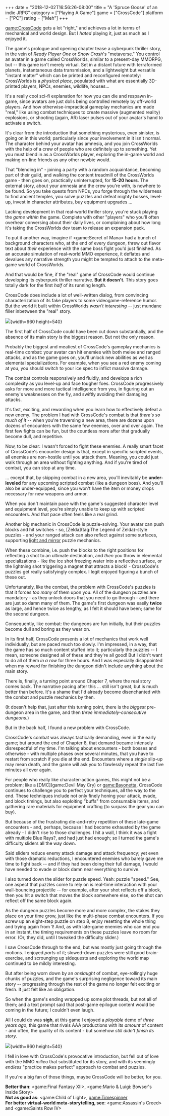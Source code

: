 +++
date = "2018-12-02T16:56:26-08:00"
title = "A 'Spruce Goose' of an indie JRPG"
category = ["Playing A Game"]
game = ["CrossCode"]
platform = ["PC"]
rating = ["Meh"]
+++

<game:CrossCode> gets a lot "right," and achieves a lot in terms of mechanical and world design.  But I <i>hated</i> playing it, just as much as I enjoyed it.

The game's prologue and opening chapter tease a cyberpunk thriller story, in the vein of <i>Ready Player One</i> or <i>Snow Crash</i>'s "metaverse."  You control an avatar in a game called CrossWorlds, similar to a present-day MMORPG, but -- this game isn't merely virtual.  Set in a distant future with terraformed planets, instantaneous data transmission, and a lightweight but versatile "instant matter" which can be printed and reconfigured remotely: CrossWorlds is a <i>physical place</i>, populated with what are essentially 3D-printed players, NPCs, enemies, wildlife, houses...

It's a really cool sci-fi explanation for how you can die and respawn in-game, since avatars are just dolls being controlled remotely by off-world players.  And how otherwise-impractical gameplay mechanics are made "real," like using combat techniques to create massive (augmented reality) explosions, or shooting (again, AR) laser pulses out of your avatar's hand to activate a switch.

It's clear from the introduction that something mysterious, even sinister, is going on in this world; particularly since your involvement in it isn't normal.  The character behind your avatar has amnesia, and you join CrossWorlds with the help of a crew of people who are definitely up to something.  Yet you must blend in as a CrossWorlds player, exploring the in-game world and making on-line friends as any other newbie would.

That "blending in" - joining a party with a random acquaintance, becoming part of their guild, and walking the content treadmill of the CrossWorlds game - then goes on, practically uninterrupted, for <b>15-20 hours</b>.  The external story, about your amnesia and the crew you're with, is nowhere to be found.  So you take quests from NPCs, you forge through the wilderness to find ancient temples, you solve puzzles and defeat mighty bosses, level-up, invest in character attributes, buy equipment upgrades ...

Lacking development in that real-world thriller story, you're stuck playing the <i>game within</i> the game.  Complete with other "players" who you'll often overhear conversing about their daily lives, or complaining about how long it's taking the CrossWorlds dev team to release an expansion pack.

To put it another way, imagine if <game:Secret of Mana> had a bunch of background characters who, at the end of every dungeon, threw out flavor text about <i>their</i> experience with the same boss fight you'd just finished.  As an accurate simulation of real-world MMO experience, it deflates and devalues any narrative strength you might be tempted to attach to the meta-game world of CrossWorlds.

And that would be fine, if the "real" game of CrossCode would continue developing its cyberpunk thriller narrative.  <b>But it doesn't.</b>  This story goes totally dark for the first <i>half</i> of its running length.

CrossCode does include a lot of well-written dialog, from convincing characterization of its fake players to some videogame-reference humor.  But the world it built within CrossWorlds <i>wasn't interesting</i> -- just mundane filler inbetween the "real" story.

![](%site.BaseURL%crosscode_umbrella.jpg){width=960 height=540}

The first half of CrossCode could have been cut down substantially, and the absence of its main story is the biggest reason.  But not the only reason.

Probably the biggest and meatiest of CrossCode's gameplay mechanics is real-time combat: your avatar can hit enemies with both melee and ranged attacks, and as the game goes on, you'll unlock new abilities as well as elemental specializations.  For example, when you see a red enemy coming at you, you should switch to your ice spec to inflict massive damage.

The combat controls responsively and fluidly, and develops a rich complexity as you level-up and face tougher foes.  CrossCode progressively asks for more and more tactical intelligence from you, in figuring out an enemy's weaknesses on the fly, and swiftly avoiding their damaging attacks.

It's fast, exciting, and rewarding when you learn how to effectively defeat a new enemy.  The problem I had with CrossCode's combat is that <i>there's so much of it</i> -- when you're traversing a new area, there are dozens upon dozens of encounters with the same few enemies, over and over again.  The first few fights can be fun, but the countless more after that gradually become dull, and repetitive.

Now, to be clear: I wasn't forced to fight these enemies.  A really smart facet of CrossCode's encounter design is that, except in specific scripted events, all enemies are non-hostile until you attack them.  Meaning, you could just walk through an area without fighting anything.  And if you're tired of combat, you can stop at any time.

... except that, by skipping combat in a new area, you'll inevitably be <b>under-leveled</b> for any upcoming scripted combat (like a dungeon boss).  And you'll also be under-equipped, since you won't have the item or money drops necessary for new weapons and armor.

When you don't maintain pace with the game's suggested character level and equipment level, you're simply unable to keep up with scripted encounters.  And that pace often feels like a real grind.

Another big mechanic in CrossCode is puzzle-solving.  Your avatar can push blocks and hit switches - so, [Zelda](tag:The Legend of Zelda)-style puzzles - and your ranged attack can also reflect against some surfaces, supporting <a href="https://tvtropes.org/pmwiki/pmwiki.php/Main/LightAndMirrorsPuzzle">light and mirror</a> puzzle mechanics.

When these combine, i.e. push the blocks to the right positions for reflecting a shot to an ultimate destination, and <i>then</i> you throw in elemental specializations - like the ice shot freezing water into a reflective surface, or the lightning shot triggering a magnet that attracts a block! - CrossCode's puzzles get really satisfyingly complex.  I legit enjoyed figuring a bunch of these out.

Unfortunately, like the combat, the problem with CrossCode's puzzles is that it forces <i>too many</i> of them upon you.  All of the dungeon puzzles are mandatory - as they unlock doors that you need to go through - and there are just so damn many of them.  The game's first dungeon was easily <b>twice</b> as large, and hence twice as lengthy, as I felt it should have been; same for the second dungeon.

Consequently, like combat: the dungeons are fun initially, but their puzzles become dull and boring as they wear on.

In its first half, CrossCode presents a lot of mechanics that work well individually, but are paced much too slowly.  I'm impressed, in a way, that the game has so much content stuffed into it; particularly the puzzles -- I mean, someone designed all of these and they're all good!  But I didn't want to do all of them <i>in a row</i> for three hours.  And I was especially disappointed when my reward for finishing the dungeon didn't include anything about the main story.

There is, finally, a turning point around Chapter 7, where the real story comes back.  The narrative pacing after this ... still isn't great, but is much better than before.  It's a shame that I'd already become disenchanted with the combat and puzzle mechanics by then.

(It doesn't help that, just after this turning point, there is the <i>biggest</i> pre-dungeon area in the game, and then <i>three immediately-consecutive dungeons</i>.)

But in the back half, I found a new problem with CrossCode.

CrossCode's combat was always tactically demanding, even in the early game; but around the end of Chapter 8, that demand became intensely disrespectful of my time.  I'm talking about encounters - both bosses and otherwise - with multiple phases over several minutes, that you have to restart from scratch if you die at the end.  Encounters where a <i>single</i> slip-up may mean death, and the game will ask you to flawlessly repeat the last five minutes all over again.

For people who really like character-action games, this might not be a problem; like a [DMC](game:Devil May Cry) or <game:Bayonetta>, CrossCode continues to challenge you to perfect your techniques, all the way to the end.  These techniques include not only finely honing your attack, evade, and block timings, but also exploiting "buffs" from consumable items, and gathering rare materials for equipment crafting (to surpass the gear you can buy).

But because of the frustrating die-and-retry repetition of these late-game encounters - and, perhaps, because I had become exhausted by the game already - I didn't rise to those challenges.  I hit a wall, I think it was a fight with multiple Blue Rays?, and had just had enough; so I turned the game's difficulty sliders all the way down.

Said sliders reduce enemy attack damage and attack frequency; yet even with those dramatic reductions, I encountered enemies who barely gave me time to fight back -- and if they had been doing their full damage, I would have needed to evade or block damn near everything to survive.

I also turned down the slider for puzzle speed.  Yeah: puzzle "speed."  See, one aspect that puzzles come to rely on is real-time interaction with your wall-bouncing projectile -- for example, after your shot reflects off a block, then you hit a switch that moves the block somewhere else, so the shot can reflect off the same block again.

As the dungeon puzzles become more and more complex, the stakes they place on your time grow, just like the multi-phase combat encounters.  If you screw up an eight-step puzzle on step 8, enjoy resetting the whole thing and trying again from 1!  And, as with late-game enemies who can end you in an instant, the timing requirements on these puzzles leave no room for error.  (Or, they did, until I tweaked the difficulty slider.)

I saw CrossCode through to the end, but was mostly just going through the motions.  I enjoyed <i>parts</i> of it; slowed-down puzzles were still good brain-exercise, and scrounging up sidequests and exploring the world map continued to be mildly interesting.

But after being worn down by an <i>onslaught</i> of combat, eye-rollingly huge chunks of puzzles, and the game's surprising negligence toward its main story -- progressing through the rest of the game no longer felt exciting or fresh.  It just felt like an obligation.

So when the game's ending wrapped up some plot threads, but not all of them; and a text prompt said that post-game epilogue content would be coming in the future; I couldn't even laugh.

All I could do was <b>sigh</b>, at this game I enjoyed a <i>playable</i> demo of <i>three years ago</i>, this game that rivals AAA productions with its <i>amount</i> of content - and often, the quality of its content - but somehow <i>still didn't finish its story</i>.

![](%site.BaseURL%crosscode_incomplete.jpg){width=960 height=540}

I fell in love with CrossCode's provocative introduction, but fell out of love with the MMO <i>milieu</i> that substituted for its story, and with its seemingly <i>endless</i> "practice makes perfect" approach to combat and puzzles.

If you're a big fan of those things, maybe CrossCode will be better, for you.

<b>Better than</b>: <game:Final Fantasy XII>, <game:Mario & Luigi: Bowser's Inside Story>  
<b>Not as good as</b>: <game:Child of Light>, <game:Timespinner>  
<b>For better virtual-world meta-storytelling, see</b>: <game:Assassin's Creed> and <game:Saints Row IV>
